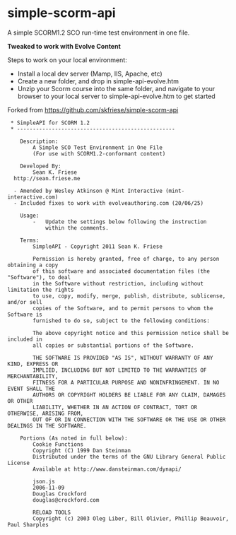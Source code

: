 # simple-scorm-api

A simple SCORM1.2 SCO run-time test environment in one file.

**Tweaked to work with Evolve Content**

Steps to work on your local environment:

- Install a local dev server (Mamp, IIS, Apache, etc)
- Create a new folder, and drop in simple-api-evolve.htm
- Unzip your Scorm course into the same folder, and navigate to your browser to your local server to simple-api-evolve.htm to get started

Forked from https://github.com/skfriese/simple-scorm-api

	 * SimpleAPI for SCORM 1.2
	 * --------------------------------------------------

		Description:
			A Simple SCO Test Environment in One File
			(For use with SCORM1.2-conformant content)

		Developed By:
			Sean K. Friese
      http://sean.friese.me

      - Amended by Wesley Atkinson @ Mint Interactive (mint-interactive.com)
      - Included fixes to work with evolveauthoring.com (20/06/25)

		Usage:
			-	Update the settings below following the instruction
				within the comments.

		Terms:
			SimpleAPI - Copyright 2011 Sean K. Friese

			Permission is hereby granted, free of charge, to any person obtaining a copy
			of this software and associated documentation files (the "Software"), to deal
			in the Software without restriction, including without limitation the rights
			to use, copy, modify, merge, publish, distribute, sublicense, and/or sell
			copies of the Software, and to permit persons to whom the Software is
			furnished to do so, subject to the following conditions:

			The above copyright notice and this permission notice shall be included in
			all copies or substantial portions of the Software.

			THE SOFTWARE IS PROVIDED "AS IS", WITHOUT WARRANTY OF ANY KIND, EXPRESS OR
			IMPLIED, INCLUDING BUT NOT LIMITED TO THE WARRANTIES OF MERCHANTABILITY,
			FITNESS FOR A PARTICULAR PURPOSE AND NONINFRINGEMENT. IN NO EVENT SHALL THE
			AUTHORS OR COPYRIGHT HOLDERS BE LIABLE FOR ANY CLAIM, DAMAGES OR OTHER
			LIABILITY, WHETHER IN AN ACTION OF CONTRACT, TORT OR OTHERWISE, ARISING FROM,
			OUT OF OR IN CONNECTION WITH THE SOFTWARE OR THE USE OR OTHER DEALINGS IN THE SOFTWARE.

		Portions (As noted in full below):
			Cookie Functions
			Copyright (C) 1999 Dan Steinman
			Distributed under the terms of the GNU Library General Public License
			Available at http://www.dansteinman.com/dynapi/

			json.js
    		2006-11-09
    		Douglas Crockford
			douglas@crockford.com

			RELOAD TOOLS
			Copyright (c) 2003 Oleg Liber, Bill Olivier, Phillip Beauvoir, Paul Sharples